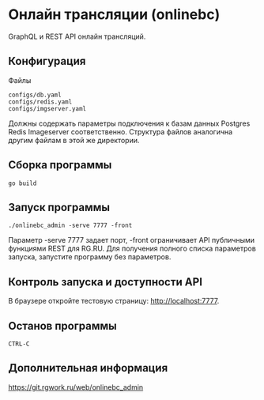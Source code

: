 Онлайн трансляции (onlinebc)
=============================

GraphQL и REST API онлайн трансляций.



Конфигурация
-------------
Файлы 
    
    configs/db.yaml
    configs/redis.yaml
    configs/imgserver.yaml

Должны содержать параметры подключения к базам данных Postgres Redis Imageserver соответственно. 
Структура файлов аналогична другим файлам в этой же директории.


Сборка программы
----------------

    go build


Запуск программы
--------------

    ./onlinebc_admin -serve 7777 -front


Параметр -serve 7777 задает порт, -front ограничивает API публичными функциями REST для RG.RU. Для получения полного списка параметров запуска, запустите программу без параметров.



Контроль запуска и доступности API 
-----------------------------------

В браузере откройте тестовую страницу: <http://localhost:7777>. 



Останов программы
-----------
    CTRL-C



Дополнительная информация
--------------------------
<https://git.rgwork.ru/web/onlinebc_admin>



